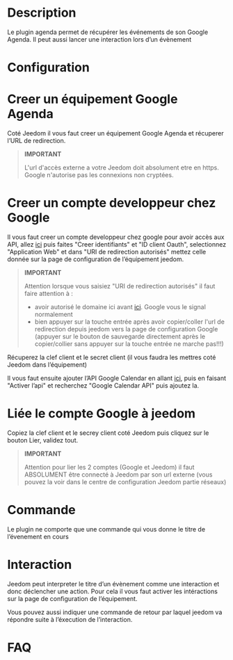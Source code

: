 Description 
===========

Le plugin agenda permet de récupérer les événements de son Google
Agenda. Il peut aussi lancer une interaction lors d’un évènement

Configuration 
=============

Creer un équipement Google Agenda 
=================================

Coté Jeedom il vous faut creer un équipement Google Agenda et récuperer l’URL de redirection. 

> **IMPORTANT**
>
> L'url d'accès externe a votre Jeedom doit absolument etre en https. Google n'autorise pas les connexions non cryptées.

Creer un compte developpeur chez Google 
=======================================

Il vous faut creer un compte developpeur chez google pour avoir accès
aux API, allez
[ici](https://console.developers.google.com/apis/credentials) puis
faites "Creer identifiants" et "ID client Oauth", selectionnez
"Application Web" et dans "URI de redirection autorisés" mettez celle
donnée sur la page de configuration de l’équipement jeedom.

> **IMPORTANT**
>
> Attention lorsque vous saisiez "URI de redirection autorisés" il faut faire attention à : 
> - avoir autorisé le domaine ici avant [ici](https://console.developers.google.com/apis/credentials/consent). Google vous le signal normalement
> - bien appuyer sur la touche entrée après avoir copier/coller l'url de redirection depuis jeedom vers la page de configuration Google (appuyer sur le bouton de sauvegarde directement après le copier/collier sans appuyer sur la touche entrée ne marche pas!!!)

Récuperez la clef client et le secret client (il vous faudra les mettres
coté Jeedom dans l’équipement)

Il vous faut ensuite ajouter l’API Google Calendar en allant
[ici](https://console.developers.google.com/apis/dashboard), puis en
faisant "Activer l’api" et recherchez "Google Calendar API" puis ajoutez
la.

Liée le compte Google à jeedom 
==============================

Copiez la clef client et le secrey client coté Jeedom puis cliquez sur
le bouton Lier, validez tout.

>**IMPORTANT**
>
>Attention pour lier les 2 comptes (Google et Jeedom) il faut ABSOLUMENT être connecté à Jeedom par son url externe (vous pouvez la voir dans le centre de configuration Jeedom partie réseaux)

Commande 
========

Le plugin ne comporte que une commande qui vous donne le titre de
l’évenement en cours

Interaction 
===========

Jeedom peut interpreter le titre d’un évènement comme une interaction et
donc déclencher une action. Pour cela il vous faut activer les
intéractions sur la page de configuration de l’équipement.

Vous pouvez aussi indiquer une commande de retour par laquel jeedom va
répondre suite à l’éxecution de l’interaction.

FAQ 
===
